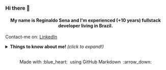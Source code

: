 ### Hi there 👋

<h4 align="center">My name is Reginaldo Sena and I'm experienced (+10 years) fullstack developer living in Brazil.</h4>

Contact-me on:
[LinkedIn](https://linkedin.com/in/reginaldo-sena)

<details>
  <summary> <b> Things to know about me! </b> <i>(click to expand!)</i> </summary>
  <br>
  
  [![Regi Sena's Github Stats](https://github-readme-stats.vercel.app/api?username=regisena&show_icons=true&title_color=fff&icon_color=79ff97&text_color=9f9f9f&bg_color=151515)](https://github.com/regisena/github-readme-stats)
  
</details>

<!--
<p align="center">
  <img src="https://media.giphy.com/media/MeJgB3yMMwIaHmKD4z/giphy.gif" width="30%">
  <br><br>
</p>
<br>
-->
<!--
<details>
  <summary> <b> Things to know about me! </b> <i>(click to expand!)</i> </summary>
  <br>
-->
  <!--
  [![Github Stats By Anurag](https://github-readme-stats.vercel.app/api?username=quadrified&show_icons=true&title_color=fff&icon_color=79ff97&text_color=9f9f9f&bg_color=151515)](https://github.com/regisena/github-readme-stats)
---
-->
<!--
### - Languages and Tools...
<p align="center">

  <!-- For more icons please follow  https://github.com/MikeCodesDotNET/ColoredBadges -->
<!--
  <img src="https://github.com/Quadrified/Quadrified/blob/master/assets/svg/dev/frameworks/angular.svg" alt="angular" style="vertical-align:top; margin:4px">
  <img src="https://github.com/Quadrified/Quadrified/blob/master/assets/svg/dev/frameworks/react.svg" alt="react" style="vertical-align:top; margin:4px">
  <img src="https://github.com/Quadrified/Quadrified/blob/master/assets/svg/dev/languages/js.svg" alt="js" style="vertical-align:top; margin:4px">
  <img src="https://github.com/Quadrified/Quadrified/blob/master/assets/svg/dev/languages/java.svg" alt="java" style="vertical-align:top; margin:4px">
  <img src="https://github.com/Quadrified/Quadrified/blob/master/assets/svg/dev/services/npm.svg" alt="npm" style="vertical-align:top; margin:4px">
  <img src="https://github.com/Quadrified/Quadrified/blob/master/assets/svg/dev/tools/bash.svg" alt="bash" style="vertical-align:top; margin:4px">
  <img src="https://github.com/Quadrified/Quadrified/blob/master/assets/svg/dev/tools/visualstudio_code.svg" alt="vscode" style="vertical-align:top; margin:4px">
  <img src="https://github.com/Quadrified/Quadrified/blob/master/assets/svg/dev/tools/powershell.svg" alt="powershell" style="vertical-align:top; margin:4px">
  <img src="https://github.com/Quadrified/Quadrified/blob/master/assets/svg/dev/misc/mobile.svg" alt="mobile_development" style="vertical-align:top; margin:4px">
---
</p>
-->
<!--
### - I'm currently...
-->

<!--
- Improving my React Native skills.
- Learning to develop Mobile-first web-apps.
- Learning React with Redux.
- Adding databases to my skill set.
-->


<!--
</details>
-->
<!--
<p align="center"> 
  <i> Let's connect and chat! :incoming_envelope: </i>
</p>
-->
<!--<p align="center">
  <a href="https://www.linkedin.com/in/quadrified"><img src="https://github.com/Quadrified/Quadrified/blob/master/assets/my_svgs/linkedin.svg" width="30px" alt="LinkedIn"></a> &nbsp; &nbsp;
  <a href="https://instagram.com/quadrified"><img src="https://github.com/Quadrified/Quadrified/blob/master/assets/my_svgs/instagram.svg" width="30px" alt="Instagram"></a> &nbsp; &nbsp;
  <a href="https://twitter.com/quadrified"><img src="https://github.com/Quadrified/Quadrified/blob/master/assets/my_svgs/twitter.svg" width="30px" alt="Twitter"></a> &nbsp; &nbsp;
  <a href="https://api.whatsapp.com/send?phone=+92999077529"><img src="https://github.com/Quadrified/Quadrified/blob/master/assets/my_svgs/whatsapp.svg" width="30px" alt="Whatsapp"></a> &nbsp; &nbsp;
  <a href="https://t.me/quadrified"><img src="https://github.com/Quadrified/Quadrified/blob/master/assets/my_svgs/telegram.svg" width="30px" alt="Telegram"></a> &nbsp; &nbsp;
</p>
-->
<!--
<p align="center">
  <i> Open to anything under the stars :sparkles: </i>
</p>
-->
<br>

<p align="center">
  Made with :blue_heart: &nbsp;using GitHub Markdown &nbsp;:arrow_down:
</p>
